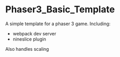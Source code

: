 # Phaser3_Basic_Template
A simple template for a phaser 3 game.
Including:
- webpack dev server
- nineslice plugin

Also handles scaling
